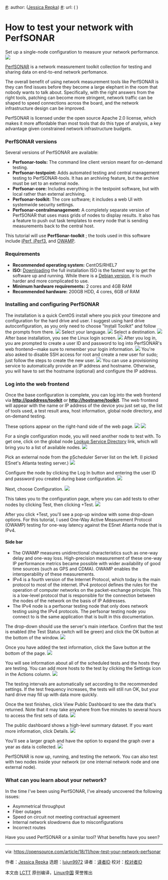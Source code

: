 [#]: collector: (lujun9972)
[#]: translator: ( )
[#]: reviewer: ( )
[#]: publisher: ( )
[#]: subject: (How to test your network with PerfSONAR)
[#]: via: (https://opensource.com/article/18/11/how-test-your-network-perfsonar)
[#]: author: ([Jessica Repka](https://opensource.com/users/jrepka))
[#]: url: ( )

How to test your network with PerfSONAR
======
Set up a single-node configuration to measure your network performance.
![](https://opensource.com/sites/default/files/styles/image-full-size/public/lead-images/command_line_prompt.png?itok=wbGiJ_yg)

[PerfSONAR][1] is a network measurement toolkit collection for testing and sharing data on end-to-end network perfomance.

The overall benefit of using network measurement tools like PerfSONAR is they can find issues before they become a large elephant in the room that nobody wants to talk about. Specifically, with the right answers from the right tools, patching can become more stringent, network traffic can be shaped to speed connections across the board, and the network infrastructure design can be improved.

PerfSONAR is licensed under the open source Apache 2.0 license, which makes it more affordable than most tools that do this type of analysis, a key advantage given constrained network infrastructure budgets.

### PerfSONAR versions

Several versions of PerfSONAR are available:

  * **Perfsonar-tools:** The command line client version meant for on-demand testing.
  * **Perfsonar-testpoint:** Adds automated testing and central management testing to PerfSONAR-tools. It has an archiving feature, but the archive must be set to an external node.
  * **Perfsonar-core:** Includes everything in the testpoint software, but with local rather than external archiving.
  * **Perfsonar-toolkit:** The core software; it includes a web UI with systemwide security settings.
  * **Perfsonar-centralmanagement:** A completely separate version of PerfSONAR that uses mass grids of nodes to display results. It also has a feature to push out task templates to every node that is sending measurements back to the central host.



This tutorial will use **PerfSonar-toolkit** ; the tools used in this software include [iPerf, iPerf3][2], and [OWAMP][3].

### Requirements

  * **Recommended operating system:** CentOS/RHEL7
  * **ISO:** [Downloading][4] the full installation ISO is the fastest way to get the software up and running. While there is a [Debian version][5], it is much harder and more complicated to use.
  * **Minimum hardware requirements:** 2 cores and 4GB RAM
  * **Recommended hardware:** 200GB HDD, 4 cores, 6GB of RAM



### Installing and configuring PerfSONAR

The installation is a quick CentOS install where you pick your timezone and configuration for the hard drive and user. I suggest using hard drive autoconfiguration, as you only need to choose "Install Toolkit" and follow the prompts from there.
![](https://opensource.com/sites/default/files/uploads/perfsonar_image1_welcome.png)
Select your language.
![](https://opensource.com/sites/default/files/uploads/perfsonar_image4_language.png)
Select a destination.
![](https://opensource.com/sites/default/files/uploads/perfsonar_image3_destination.png)
After base installation, you see the Linux login screen.
![](https://opensource.com/sites/default/files/uploads/perfsonar_image5a_linuxlogin.png)
After you log in, you are prompted to create a user ID and password to log into PerfSONAR's web frontend—make sure to remember your login information.
![](https://opensource.com/sites/default/files/uploads/perfsonar_image5_createuser.png)
You're also asked to disable SSH access for root and create a new user for sudo; just follow the steps to create the new user.
![](https://opensource.com/sites/default/files/uploads/perfsonar_image17_sudouser.png)
You can use a provisioning service to automatically provide an IP address and hostname. Otherwise, you will have to set the hostname (optional) and configure the IP address.

### Log into the web frontend

Once the base configuration is complete, you can log into the web frontend via **<http://ipaddress/toolkit>** or **<http://hostname/toolkit>**. The web frontend will appear with the name or IP address of the device you just set up, the list of tools used, a test result area, host information, global node directory, and on-demand testing.

These options appear on the right-hand side of the web page.
![](https://opensource.com/sites/default/files/uploads/perfsonar_image13_ondemandtesting.png)
![](https://opensource.com/sites/default/files/uploads/perfsonar_image1_frontend.png)

For a single configuration mode, you will need another node to test with. To get one, click on the global node [Lookup Service Directory][6] link, which will bring you to a list of available nodes.
![](https://opensource.com/sites/default/files/uploads/perfsonar_image20_lookupservicemap1.png)

Pick an external node from the pScheduler Server list on the left. (I picked ESnet's Atlanta testing server.)
![](https://opensource.com/sites/default/files/uploads/perfsonar_image10_selectnode.png)

Configure the node by clicking the Log In button and entering the user ID and password you created during base configuration.
![](https://opensource.com/sites/default/files/uploads/perfsonar_image8_login.png)

Next, choose Configuration.
![](https://opensource.com/sites/default/files/uploads/perfsonar_image14_chooseconfig.png)

This takes you to the configuration page, where you can add tests to other nodes by clicking Test, then clicking +Test.
![](https://opensource.com/sites/default/files/uploads/perfsonar_image6_config.png)

After you click +Test, you'll see a pop-up window with some drop-down options. For this tutorial, I used One-Way Active Measurement Protocol (OWAMP) testing for one-way latency against the ESnet Atlanta node that is IPv4.

#### Side bar

  * The OWAMP measures unidirectional characteristics such as one-way delay and one-way loss. High-precision measurement of these one-way IP performance metrics became possible with wider availability of good time sources (such as GPS and CDMA). OWAMP enables the interoperability of these measurements.
  * IPv4 is a fourth version of the Internet Protocol, which today is the main protocol to most of the internet. IPv4 protocol defines the rules for the operation of computer networks on the packet-exchange principle. This is a low-level protocol that is responsible for the connection between the nodes of the network on the basis of IP Addresses.
  * The IPv4 node is a perfsonar testing node that only does network testing using the IPv4 protocols. The perfsonar testing node you connect to is the same application that is built in this documentation.



The drop-down should use the server's main interface. Confirm that the test is enabled (the Test Status switch will be green) and click the OK button at the bottom of the window.
![](https://opensource.com/sites/default/files/uploads/perfsonar_image9_addtest.png)

Once you have added the test information, click the Save button at the bottom of the page.
![](https://opensource.com/sites/default/files/uploads/perfsonar_image18_savetestinfo.png)

You will see information about all of the scheduled tests and the hosts they are testing. You can add more hosts to the test by clicking the Settings icon in the Actions column.
![](https://opensource.com/sites/default/files/uploads/perfsonar_image16_scheduledtests.png)

The testing intervals are automatically set according to the recommended settings. If the test frequency increases, the tests will still run OK, but your hard drive may fill up with data more quickly.

Once the test finishes, click View Public Dashboard to see the data that's returned. Note that it may take anywhere from five minutes to several hours to access the first sets of data.
![](https://opensource.com/sites/default/files/uploads/perfsonar_image19_viewpublicdash.png)

The public dashboard shows a high-level summary dataset. If you want more information, click Details.
![](https://opensource.com/sites/default/files/uploads/perfsonar_image2_details.png)

You'll see a larger graph and have the option to expand the graph over a year as data is collected.
![](https://opensource.com/sites/default/files/uploads/perfsonar_image7_expandedgraph.png)

PerfSONAR is now up, running, and testing the network. You can also test with two nodes inside your network (or one internal network node and one external node).

### What can you learn about your network?

In the time I've been using PerfSONAR, I've already uncovered the following issues:

  * Asymmetrical throughput
  * Fiber outages
  * Speed on circuit not meeting contractual agreement
  * Internal network slowdowns due to misconfigurations
  * Incorrect routes



Have you used PerfSONAR or a similar tool? What benefits have you seen?


--------------------------------------------------------------------------------

via: https://opensource.com/article/18/11/how-test-your-network-perfsonar

作者：[Jessica Repka][a]
选题：[lujun9972][b]
译者：[译者ID](https://github.com/译者ID)
校对：[校对者ID](https://github.com/校对者ID)

本文由 [LCTT](https://github.com/LCTT/TranslateProject) 原创编译，[Linux中国](https://linux.cn/) 荣誉推出

[a]: https://opensource.com/users/jrepka
[b]: https://github.com/lujun9972
[1]: https://www.perfsonar.net/
[2]: https://iperf.fr/
[3]: http://software.internet2.edu/owamp/
[4]: http://downloads.perfsonar.net/toolkit/pS-Toolkit-4.1.3-CentOS7-FullInstall-x86_64-2018Oct24.iso
[5]: http://docs.perfsonar.net/install_options.html#
[6]: http://stats.es.net/ServicesDirectory/

